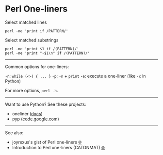 Perl One-liners
===============

Select matched lines

    perl -ne 'print if /PATTERN/'

Select matched substrings

    perl -ne 'print $1 if /(PATTERN)/'
    perl -ne 'print "-$1\n" if /(PATTERN)/'

-------------------------------------------------

Common options for one-liners:

`-n`: `while (<>) { ... }`
`-p`: `-n` + `print`
`-e`: execute a one-liner (like `-c` in Python)

For more options, `perl -h`.

-------------------------------------------------

Want to use Python? See these projects:

* oneliner ([docs](https://python-oneliner.readthedocs.io/en/latest/))
* pyp ([code.google.com](https://code.google.com/archive/p/pyp/))

-------------------------------------------------

See also: 

* joyrexus's gist of Perl one-liners [:globe_with_meridians:](https://gist.github.com//7328094)
* Introduction to Perl one-liners (CATONMAT) [:globe_with_meridians:](https://catonmat.net/introduction-to-perl-one-liners)